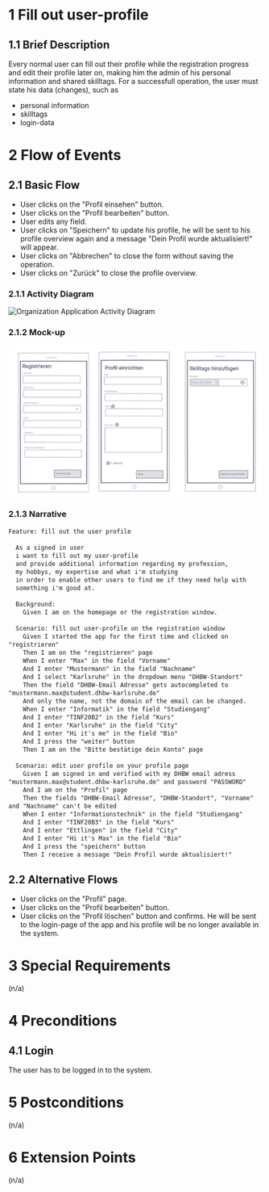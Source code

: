 # 1 Fill out user-profile

## 1.1 Brief Description

Every normal user can fill out their profile while the registration progress and edit their profile later on, making him the admin of his personal information and shared skilltags. For a successfull operation, the user must state his data (changes), such as

- personal information
- skilltags
- login-data

# 2 Flow of Events

## 2.1 Basic Flow

- User clicks on the "Profil einsehen" button.
- User clicks on the "Profil bearbeiten" button.
- User edits any field.
- User clicks on "Speichern" to update his profile, he will be sent to his profile overview again and a message "Dein Profil wurde aktualisiert!" will appear.
- User clicks on "Abbrechen" to close the form without saving the operation.
- User clicks on "Zurück" to close the profile overview.

### 2.1.1 Activity Diagram

![Organization Application Activity Diagram](../Diagrams/UCs/CreateOperationActivityDiagramm.jpg)

### 2.1.2 Mock-up

![Create Operation Form Wireframe](createAccount.png)

### 2.1.3 Narrative

```gherkin
Feature: fill out the user profile

  As a signed in user
  i want to fill out my user-profile
  and provide additional information regarding my profession,
  my hobbys, my expertise and what i'm studying
  in order to enable other users to find me if they need help with
  something i'm good at.

  Background:
    Given I am on the homepage or the registration window.

  Scenario: fill out user-profile on the registration window
    Given I started the app for the first time and clicked on "registrieren"
    Then I am on the "registrieren" page
    When I enter "Max" in the field "Vorname"
    And I enter "Mustermann" in the field "Nachname"
    And I select "Karlsruhe" in the dropdown menu "DHBW-Standort"
    Then the field "DHBW-Email Adresse" gets autocompleted to "mustermann.max@student.dhbw-karlsruhe.de"
    And only the name, not the domain of the email can be changed.
    When I enter "Informatik" in the field "Studiengang"
    And I enter "TINF20B2" in the field "Kurs"
    And I enter "Karlsruhe" in the field "City"
    And I enter "Hi it's me" in the field "Bio"
    And I press the "weiter" button
    Then I am on the "Bitte bestätige dein Konto" page

  Scenario: edit user profile on your profile page
    Given I am signed in and verified with my DHBW email adress "mustermann.max@student.dhbw-karlsruhe.de" and password "PASSWORD"
    And I am on the "Profil" page
    Then the fields "DHBW-Email Adresse", "DHBW-Standort", "Vorname" and "Nachname" can't be edited
    When I enter "Informationstechnik" in the field "Studiengang"
    And I enter "TINF20B3" in the field "Kurs"
    And I enter "Ettlingen" in the field "City"
    And I enter "Hi it's Max" in the field "Bio"
    And I press the "speichern" button
    Then I receive a message "Dein Profil wurde aktualisiert!"
```

## 2.2 Alternative Flows

- User clicks on the "Profil" page.
- User clicks on the "Profil bearbeiten" button.
- User clicks on the "Profil löschen" button and confirms. He will be sent to the login-page of the app and his profile will be no longer available in the system.

# 3 Special Requirements

(n/a)

# 4 Preconditions

## 4.1 Login

The user has to be logged in to the system.

# 5 Postconditions

(n/a)

# 6 Extension Points

(n/a)
